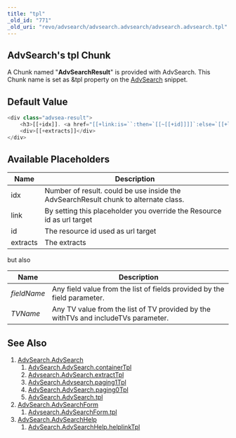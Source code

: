 ```yaml
---
title: "tpl"
_old_id: "771"
_old_uri: "revo/advsearch/advsearch.advsearch/advsearch.advsearch.tpl"
---
```


## AdvSearch's tpl Chunk

A Chunk named "**AdvSearchResult**" is provided with AdvSearch. This Chunk name is set as &tpl property on the [AdvSearch](/extras/advsearch/advsearch.advsearch "AdvSearch.AdvSearch") snippet.

## Default Value

``` php 
<div class="advsea-result">
    <h3>[[+idx]]. <a href="[[+link:is=``:then=`[[~[[+id]]]]`:else=`[[+link]]`]]" title="[[+longtitle]]">[[+pagetitle]]</a></h3>
    <div>[[+extracts]]</div>
</div>
```

## Available Placeholders

| Name     | Description                                                                         |
| -------- | ----------------------------------------------------------------------------------- |
| idx      | Number of result. could be use inside the AdvSearchResult chunk to alternate class. |
| link     | By setting this placeholder you override the Resource id as url target              |
| id       | The resource id used as url target                                                  |
| extracts | The extracts                                                                        |

but also

| Name        | Description                                                                        |
| ----------- | ---------------------------------------------------------------------------------- |
| _fieldName_ | Any field value from the list of fields provided by the field parameter.           |
| _TVName_    | Any TV value from the list of TV provided by the withTVs and includeTVs parameter. |

## See Also

1. [AdvSearch.AdvSearch](/extras/advsearch/advsearch.advsearch)
    1. [AdvSearch.AdvSearch.containerTpl](/extras/advsearch/advsearch.advsearch/advsearch.advsearch.containertpl)
    2. [Advsearch.AdvSearch.extractTpl](/extras/advsearch/advsearch.advsearch/advsearch.advsearch.extracttpl)
    3. [AdvSearch.Advsearch.paging1Tpl](/extras/advsearch/advsearch.advsearch/advsearch.advsearch.paging1tpl)
    4. [AdvSearch.AdvSearch.paging0Tpl](/extras/advsearch/advsearch.advsearch/advsearch.advsearch.paging0tpl)
    5. [AdvSearch.AdvSearch.tpl](/extras/advsearch/advsearch.advsearch/advsearch.advsearch.tpl)
2. [AdvSearch.AdvSearchForm](/extras/advsearch/advsearch.advsearchform)
    1. [Advsearch.AdvSearchForm.tpl](/extras/advsearch/advsearch.advsearchform/advsearch.advsearchform.tpl)
3. [AdvSearch.AdvSearchHelp](/extras/advsearch/advsearch.advsearchhelp)
    1. [AdvSearch.AdvSearchHelp.helplinkTpl](/extras/advsearch/advsearch.advsearchhelp/advsearch.advsearchhelp.helplinktpl)
